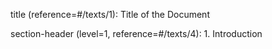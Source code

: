title (reference=#/texts/1): Title of the Document

  section-header (level=1, reference=#/texts/4): 1. Introduction
